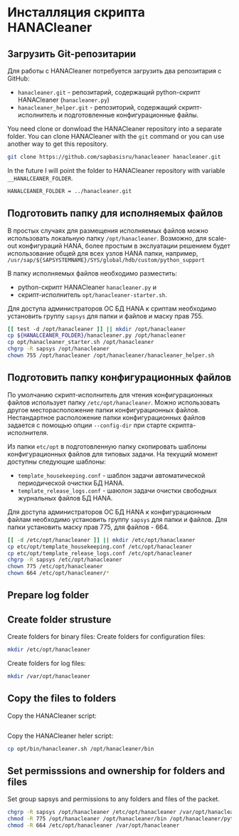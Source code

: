 ﻿Инсталляция скрипта HANACleaner
===============================

Загрузить Git-репозитарии 
--------------------------

Для работы с HANACleaner потребуется загрузить два репозитария с GitHub:
- `hanacleaner.git` - репозитарий, содержащий python-скрипт HANACleaner (`hanacleaner.py`)
- `hanacleaner_helper.git` - репозиторий, содержащий скрипт-исполнитель и подготовленные конфигурационные файлы.



You need clone or donwload the HANACleaner repository into a separate folder.
You can clone HANACleaner with the `git` command or you can use another way to get this repository.
```sh
git clone https://github.com/sapbasisru/hanacleaner hanacleaner.git
```

In the future I will point the folder to HANACleaner repository with variable `__HANALCEANER_FOLDER`.
```sh
HANALCEANER_FOLDER = ../hanacleaner.git
```

Подготовить папку для исполняемых файлов
----------------------------------------

В простых случаях для размещения исполняемых файлов можно использовать
локальную папку `/opt/hanacleaner`.
Возможно, для scale-out конфигураций HANA, более простым в экслуатации решением 
будет использование общей для всех узлов HANA папки, например, 
`/usr/sap/${SAPSYSTEMNAME}/SYS/global/hdb/custom/python_support`

В папку исполняемых файлов необходимо разместить:
- python-скрипт HANACleaner `hanacleaner.py` и
- скрипт-исполнитель `opt/hanacleaner-starter.sh`.

Для доступа администраторов ОС БД HANA к сриптам необходимо установить группу `sapsys` для папки и файлов и маску прав 755.

```sh
[[ test -d /opt/hanacleaner ]] || mkdir /opt/hanacleaner
cp ${HANALCEANER_FOLDER}/hanacleaner.py /opt/hanacleaner
cp opt/hanacleaner_starter.sh /opt/hanacleaner
chgrp -R sapsys /opt/hanacleaner
chown 755 /opt/hanacleaner /opt/hanacleaner/hanacleaner_helper.sh
```

Подготовить папку конфигурационных файлов
-------------------------------------------

По умолчанию скрипт-исполнитель для чтения конфигурационных файлов использует папку
`/etc/opt/hanacleaner`. Можно использовать другое месторасположение папки конфигурационных файлов. Нестандартное расположение папки конфигурационных файлов задается с помощью опции `--config-dir` при старте скрипта-исполнителя.

Из папки `etc/opt` в подготовленную папку скопировать шаблоны конфигурационных файлов для типовых задачи. На текущий момент доступны следующие шаблоны:
- `template_housekeeping.conf` - шаблон задачи автоматической периодической очистки БД HANA.
- `template_release_logs.conf` - шаюлон задачи очистки свободных журнальных файлов БД HANA.

Для доступа администраторов ОС БД HANA к конфигурационным файлам необходимо установить группу `sapsys` для папки и файлов. 
Для папки установить маску прав 775, для файлов - 664.

```sh
[[ -d /etc/opt/hanacleaner ]] || mkdir /etc/opt/hanacleaner
cp etc/opt/template_housekeeping.conf /etc/opt/hanacleaner
cp etc/opt/template_release_logs.conf /etc/opt/hanacleaner
chgrp -R sapsys /etc/opt/hanacleaner
chown 775 /etc/opt/hanacleaner
chown 664 /etc/opt/hanacleaner/*
```


Prepare log folder
------------------


Create folder strusture
-----------------------
Create folders for binary files:
Create folders for configuration files:
```sh
mkdir /etc/opt/hanacleaner
```

Create folders for log files:
```sh
mkdir /var/opt/hanacleaner
```

Copy the files to folders
-------------------------
Copy the HANACleaner script:
```sh
```
Copy the HANACleaner heler script:
```sh
cp opt/bin/hanacleaner.sh /opt/hanacleaner/bin
```

Set permisssions and ownership for folders and files
----------------------------------------------------
Set group sapsys and permissions to any folders and files of the packet.
```sh
chgrp -R sapsys /opt/hanacleaner /etc/opt/hanacleaner /var/opt/hanacleaner
chmod -R 775 /opt/hanacleaner /opt/hanacleaner/bin /opt/hanacleaner/python
chmod -R 664 /etc/opt/hanacleaner /var/opt/hanacleaner
```

